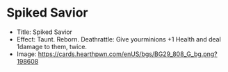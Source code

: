 # Spiked Savior
- Title:  Spiked Savior
- Effect:  Taunt. Reborn. Deathrattle: Give yourminions +1 Health and deal 1damage to them, twice.
- Image:  https://cards.hearthpwn.com/enUS/bgs/BG29_808_G_bg.png?198608
